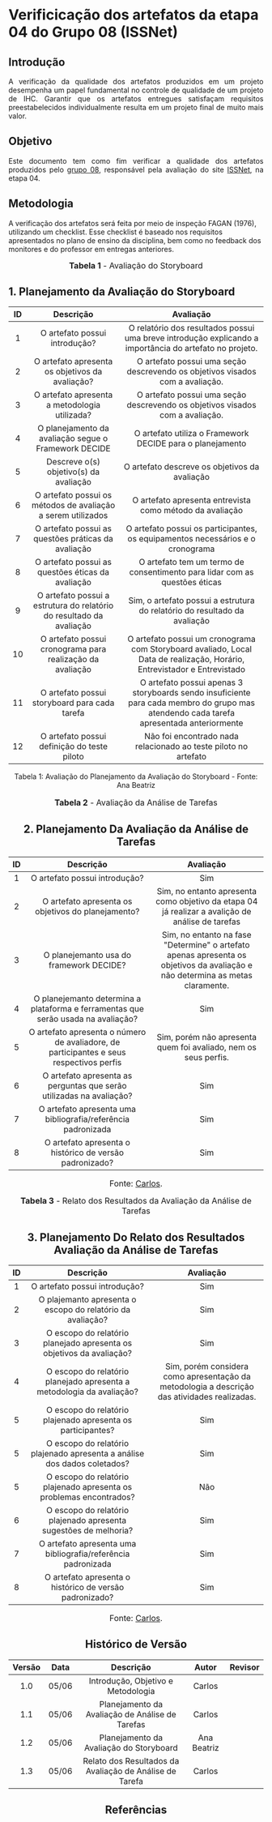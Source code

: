 # Verificicação dos artefatos da etapa 04 do Grupo 08 (ISSNet)

## Introdução
<p align="justify">
A verificação da qualidade dos artefatos produzidos em um projeto desempenha um papel fundamental no controle de qualidade de um projeto de IHC. Garantir que os artefatos entregues satisfaçam requisitos preestabelecidos individualmente resulta em um projeto final de muito mais valor.
</p>

## Objetivo
<p align="justify">
Este documento tem como fim verificar a qualidade dos artefatos produzidos pelo <a href="https://interacao-humano-computador.github.io/2023.1-ISSNet/">grupo 08</a>, responsável pela avaliação do site <a href="https://df.issnetonline.com.br/online/Login/Login.aspx?ReturnUrl=%2fonline">ISSNet</a>, na etapa 04.
</p>

## Metodologia
A verificação dos artefatos será feita por meio de inspeção FAGAN (1976), utilizando um checklist. Esse checklist é baseado nos requisitos apresentados no plano de ensino da disciplina, bem como no feedback dos monitores e do professor em entregas anteriores.

<font size="3"><p style="text-align: center"><b>Tabela 1</b> - Avaliação do Storyboard</p></font>

## 1. Planejamento da Avaliação do Storyboard

| ID | Descrição  | Avaliação |
|:--:|:----------:|:---------:|
| 1 | O artefato possui introdução? | O relatório dos resultados possui uma breve introdução explicando a importância do artefato no projeto. |
| 2 | O artefato apresenta os objetivos da avaliação? | O artefato possui uma seção descrevendo os objetivos visados com a avaliação. |
| 3 | O artefato apresenta a metodologia utilizada? | O artefato possui uma seção descrevendo os objetivos visados com a avaliação. |
| 4 | O planejamento da avaliação segue o Framework DECIDE | O artefato utiliza o Framework DECIDE para o planejamento|
| 5 | Descreve o(s) objetivo(s) da avaliação | O artefato descreve os objetivos da avaliação|
| 6 | O artefato possui os métodos de avaliação a serem utilizados| O artefato apresenta entrevista como método da avaliação|
| 7 | O artefato possui as questões práticas da avaliação| O artefato possui os participantes, os equipamentos necessários e o cronograma|
| 8 | O artefato possui as questões éticas da avaliação| O artefato tem um termo de consentimento para lidar com as questões éticas|
| 9 | O artefato possui a estrutura do relatório do resultado da avaliação| Sim, o artefato possui a estrutura do relatório do resultado da avaliação|
| 10 | O artefato possui cronograma para realização da avaliação|O artefato possui um cronograma com Storyboard avaliado, Local	Data de realização, Horário,	Entrevistador e Entrevistado|
| 11 | O artefato possui storyboard para cada tarefa| O artefato possui apenas 3 storyboards sendo insuficiente para cada membro do grupo mas atendendo cada tarefa apresentada anteriormente|
| 12 | O artefato possui definição do teste piloto|Não foi encontrado nada relacionado ao teste piloto no artefato|

<figcaption align="center">Tabela 1: Avaliação do Planejamento da Avaliação do Storyboard - Fonte: Ana Beatriz</f
  
<font size="3"><p style="text-align: center"><b>Tabela 2</b> - Avaliação da Análise de Tarefas</p></font>

## 2. Planejamento Da Avaliação da Análise de Tarefas

| ID | Descrição  | Avaliação |
|:--:|:----------:|:---------:|
| 1 | O artefato possui introdução? | Sim |
| 2 | O artefato apresenta os objetivos do planejamento? | Sim, no entanto apresenta como objetivo da etapa 04 já realizar a avalição de análise de tarefas |
| 3 | O planejemanto usa do framework DECIDE? | Sim, no entanto na fase "Determine" o artefato apenas apresenta os objetivos da avaliação e não determina as metas claramente. |
| 4 | O planejemanto determina a plataforma e ferramentas que serão usada na avaliação? | Sim |
| 5 | O artefato apresenta o número de avaliadore, de participantes e seus respectivos perfis | Sim, porém não apresenta quem foi avaliado, nem os seus perfis.|
| 6 | O artefato apresenta as perguntas que serão utilizadas na avaliação? | Sim |
| 7 | O artefato apresenta uma bibliografia/referência padronizada | Sim |
| 8 | O artefato apresenta o histórico de versão padronizado? | Sim |

<font size="3"><p style="text-align: center">Fonte: [Carlos](https://github.com/carlinhos_pinheiro).</p></font>

<font size="3"><p style="text-align: center"><b>Tabela 3</b> - Relato dos Resultados da Avaliação da Análise de Tarefas</p></font>

## 3. Planejamento Do Relato dos Resultados Avaliação da Análise de Tarefas

| ID | Descrição  | Avaliação |
|:--:|:----------:|:---------:|
| 1 | O artefato possui introdução? | Sim |
| 2 | O plajemanto apresenta o escopo do relatório da avaliação? | Sim |
| 3 | O escopo do relatório planejado apresenta os objetivos da avaliação?| Sim |
| 4 | O escopo do relatório planejado apresenta a metodologia da avaliação? | Sim, porém considera como apresentação da metodologia a descrição das atividades realizadas. |
| 5 | O escopo do relatório plajenado apresenta os participantes? | Sim |
| 5 | O escopo do relatório plajenado apresenta a análise dos dados coletados? | Sim |
| 5 | O escopo do relatório plajenado apresenta os problemas encontrados? | Não |
| 6 | O escopo do relatório plajenado apresenta sugestões de melhoria? | Sim |
| 7 | O artefato apresenta uma bibliografia/referência padronizada | Sim |
| 8 | O artefato apresenta o histórico de versão padronizado? | Sim |



<font size="3"><p style="text-align: center">Fonte: [Carlos](https://github.com/carlinhos_pinheiro).</p></font>

## Histórico de Versão

| Versão | Data  |            Descrição              |     Autor      |    Revisor    |
|:------:|:-----:|:---------------------------------:|:--------------:|:-------------:|
|  1.0   | 05/06 | Introdução, Objetivo e Metodologia | Carlos | |
|  1.1   | 05/06 | Planejamento da Avaliação de Análise de Tarefas | Carlos | |
|  1.2   | 05/06 | Planejamento da Avaliação do Storyboard | Ana Beatriz | |
|  1.3   | 05/06 | Relato dos Resultados da Avaliação de Análise de Tarefa | Carlos | |


## Referências
